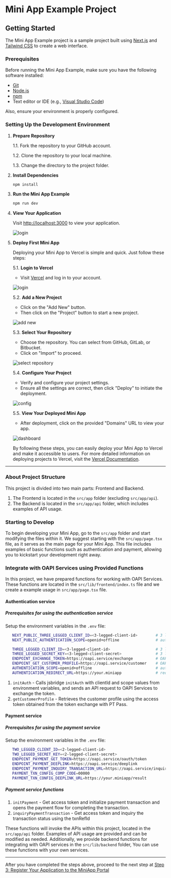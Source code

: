 # Mini App Example Project

## Getting Started

The Mini App Example project is a sample project built using [Next.js](https://nextjs.org/) and [Tailwind CSS](https://tailwindcss.com/) to create a web interface.

### Prerequisites

Before running the Mini App Example, make sure you have the following software installed:

- [Git](https://git-scm.com/)
- [Node.js](https://nodejs.org/)
- [npm](https://www.npmjs.com/)
- Text editor or IDE (e.g., [Visual Studio Code](https://code.visualstudio.com/))

Also, ensure your environment is properly configured.

### Setting Up the Development Environment

1. **Prepare Repository**

   1.1. Fork the repository to your GitHub account.

   1.2. Clone the repository to your local machine.

   1.3. Change the directory to the project folder.

2. **Install Dependencies**

   ```bash
   npm install
   ```

3. **Run the Mini App Example**

   ```bash
   npm run dev
   ```

4. **View Your Application**

   Visit [http://localhost:3000](http://localhost:3000) to view your application.

   ![login](./instruction/screen/1.png)

5. **Deploy First Mini App**

   Deploying your Mini App to Vercel is simple and quick. Just follow these steps:

   5.1. **Login to Vercel**
      - Visit [Vercel](https://vercel.com/) and log in to your account.

      ![login](./instruction/deploy-to-vercel/1.png)

   5.2. **Add a New Project**
      - Click on the "Add New" button.
      - Then click on the "Project" button to start a new project.

      ![add new](./instruction/deploy-to-vercel/2.png)

   5.3. **Select Your Repository**
      - Choose the repository. You can select from GitHub, GitLab, or Bitbucket.
      - Click on "Import" to proceed.

      ![select repository](./instruction/deploy-to-vercel/3.png)

   5.4. **Configure Your Project**
      - Verify and configure your project settings.
      - Ensure all the settings are correct, then click "Deploy" to initiate the deployment.

      ![config](./instruction/deploy-to-vercel/4.png)

   5.5. **View Your Deployed Mini App**
      - After deployment, click on the provided "Domains" URL to view your app.

      ![dashboard](./instruction/deploy-to-vercel/5.png)

   By following these steps, you can easily deploy your Mini App to Vercel and make it accessible to users. For more detailed information on deploying projects to Vercel, visit the [Vercel Documentation](https://vercel.com/docs).

----

### About Project Structure

This project is divided into two main parts: Frontend and Backend.

1. The Frontend is located in the `src/app` folder (excluding `src/app/api`).
2. The Backend is located in the `src/app/api` folder, which includes examples of API usage.

### Starting to Develop

To begin developing your Mini App, go to the `src/app` folder and start modifying the files within it. We suggest starting with the `src/app/page.tsx` file, as it serves as the main page for your Mini App. This file includes examples of basic functions such as authentication and payment, allowing you to kickstart your development right away.

### Integrate with OAPI Services using Provided Functions

In this project, we have prepared functions for working with OAPI Services. These functions are located in the `src/lib/frontend/index.ts` file and we create a example usage in `src/app/page.tsx` file.

#### Authentication service

##### Prerequisites for using the authentication service

Setup the environment variables in the `.env` file:

```bash
   NEXT_PUBLIC_THREE_LEGGED_CLIENT_ID=<3-legged-client-id>        # 3 legged client id value from OAPI Portal. Use for initAuth via jsbridge. it must be the same as the `THREE_LEGGED_CLIENT_ID` in backend config
   NEXT_PUBLIC_AUTHENTICATION_SCOPE=openid+offline                # authentication scope value from OAPI Portal. Use for initAuth via jsbridge. it must be the same as the `AUTHENTICATION_SCOPE` in backend config

   THREE_LEGGED_CLIENT_ID=<3-legged-client-id>                    # 3 legged client id value from OAPI Portal
   THREE_LEGGED_SECRET_KEY=<3-legged-client-secret>               # 3 legged secret key value from OAPI Portal
   ENDPOINT_EXCHANGE_TOKEN=https://oapi.service/exchange          # OAPI Service endpoint for exchange token
   ENDPOINT_GET_CUSTOMER_PROFILE=https://oapi.service/customer    # OAPI Service endpoint for get customer profile
   AUTHENTICATION_SCOPE=openid+offline                            # authentication scope from OAPI Portal sparated by '+', example: openid+offline
   AUTHENTICATION_REDIRECT_URL=https://your.miniapp               # redirect url. it must be the same as the authentication redirect url in OAPI Portal and default destination url in miniapp Portal
```

1. `initAuth` - Calls jsbridge `initAuth` with clientId and scope values from environment variables, and sends an API request to OAPI Services to exchange the token.
2. `getCustomerProfile` - Retrieves the customer profile using the access token obtained from the token exchange with PT Pass.

#### Payment service

##### Prerequisites for using the payment service

Setup the environment variables in the `.env` file:

```bash
   TWO_LEGGED_CLIENT_ID=<2-legged-client-id>                               # 2 legged client id value from OAPI Portal
   TWO_LEGGED_SECRET_KEY=<2-legged-client-secret>                          # 2 legged secret key value from OAPI Portal
   ENDPOINT_PAYMENT_GET_TOKEN=https://oapi.service/oauth/token             # OAPI Service endpoint for get 2 legged token        
   ENDPOINT_PAYMENT_DEEPLINK=https://oapi.service/deeplink                 # OAPI Service endpoint for get payment deeplink
   ENDPOINT_PAYMENT_INQUIRY_TRANSACTION_URL=https://oapi.service/inquiry   # OAPI Service endpoint for inquiry transaction
   PAYMENT_TXN_CONFIG_COMP_CODE=00000                                      # company code value from OAPI Portal in merchant configuration
   PAYMENT_TXN_CONFIG_DEEPLINK_URL=https://your.miniapp/result             # deeplink url for return to app after payment completed
```

##### Payment service functions

1. `initPayment` - Get access token and initialize payment transaction and opens the payment flow for completing the transaction.
2. `inquiryPaymentTransaction` - Get access token and inquiry the transaction status using the txnRefId

These functions will invoke the APIs within this project, located in the `src/app/api` folder. Examples of API usage are provided and can be modified as needed. Additionally, we provide backend functions for integrating with OAPI services in the `src/lib/backend` folder, You can use these functions with your own services.

----

After you have completed the steps above,  proceed to the next step at [Step 3: Register Your Application to the MiniApp Portal](https://ktbinnovation.atlassian.net/wiki/spaces/MA/pages/3832611660/1st+Mini+App+Hello+World#Step-3%3A-Register-Your-Application-to-the-MiniApp-Portal)
